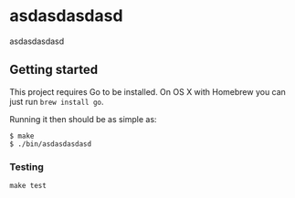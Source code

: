 # asdasdasdasd

asdasdasdasd

## Getting started

This project requires Go to be installed. On OS X with Homebrew you can just run `brew install go`.

Running it then should be as simple as:

```console
$ make
$ ./bin/asdasdasdasd
```

### Testing

`make test`

